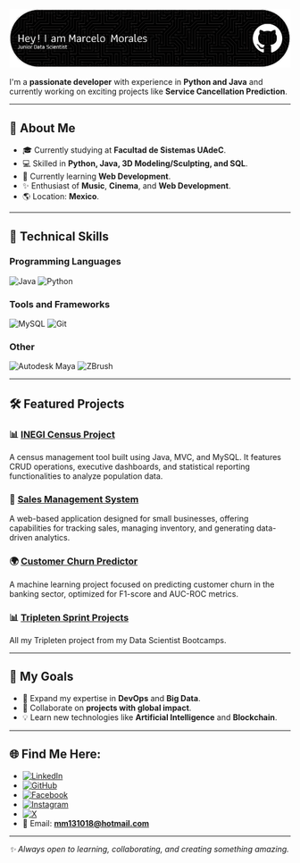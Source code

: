 
![Banner](./Assets/banner.png)

I'm a **passionate developer** with experience in **Python and Java** and currently working on exciting projects like **Service Cancellation Prediction**.

---

## 🚀 About Me  

- 🎓 Currently studying at **Facultad de Sistemas UAdeC**.  
- 💻 Skilled in **Python, Java, 3D Modeling/Sculpting, and SQL**.  
- 🌱 Currently learning **Web Development**.  
- ✨ Enthusiast of **Music**, **Cinema**, and **Web Development**.  
- 🌎 Location: **Mexico**.  

---

## 🌟 Technical Skills  

### Programming Languages  
![Java](https://img.shields.io/badge/-Java-007396?logo=java&logoColor=white&style=flat)
![Python](https://img.shields.io/badge/-Python-3776AB?logo=python&logoColor=white&style=flat)

### Tools and Frameworks  

![MySQL](https://img.shields.io/badge/-MySQL-4479A1?logo=mysql&logoColor=white&style=flat)
![Git](https://img.shields.io/badge/-Git-F05032?logo=git&logoColor=white&style=flat)

### Other  
![Autodesk Maya](https://img.shields.io/badge/-Autodesk%20Maya-3498DB?logo=autodesk&logoColor=white&style=flat)
![ZBrush](https://img.shields.io/badge/-ZBrush-FF5733?logo=zbrush&logoColor=white&style=flat)

---

## 🛠️ Featured Projects  

### 📊 [INEGI Census Project](https://github.com/dedguyseis/INEGI)  
A census management tool built using Java, MVC, and MySQL. It features CRUD operations, executive dashboards, and statistical reporting functionalities to analyze population data.

### 🛒 [Sales Management System](https://github.com/macncheese-ds/sales_management)  
A web-based application designed for small businesses, offering capabilities for tracking sales, managing inventory, and generating data-driven analytics.  

### 🌍 [Customer Churn Predictor](https://github.com/macncheese-ds/customer_churn)  
A machine learning project focused on predicting customer churn in the banking sector, optimized for F1-score and AUC-ROC metrics.

### 📊 [Tripleten Sprint Projects](https://github.com/macncheese-ds/Tripleten)  
All my Tripleten project from my Data Scientist Bootcamps.

---

## 🎯 My Goals  

- 🚀 Expand my expertise in **DevOps** and **Big Data**.  
- 🤝 Collaborate on **projects with global impact**.  
- 💡 Learn new technologies like **Artificial Intelligence** and **Blockchain**.  

---

## 🌐 Find Me Here:  

- [![LinkedIn](https://img.shields.io/badge/-LinkedIn-0077B5?logo=linkedin&logoColor=white&style=flat)](https://www.linkedin.com/in/marcelo-bazaldua-morales-049b81122/)  
- [![GitHub](https://img.shields.io/badge/-GitHub-181717?logo=github&logoColor=white&style=flat)](https://github.com/dedguyseis)  
- [![Facebook](https://img.shields.io/badge/-Facebook-1877F2?logo=facebook&logoColor=white&style=flat)](https://www.facebook.com/depressive.cowboy.555/)  
- [![Instagram](https://img.shields.io/badge/-Instagram-E4405F?logo=instagram&logoColor=white&style=flat)](https://www.instagram.com/macncheese_2001/)  
- [![X](https://img.shields.io/badge/-X-1DA1F2?logo=twitter&logoColor=white&style=flat)](https://x.com/Double_M_555)  
- 📧 Email: **mm131018@hotmail.com**  

---

_✨ Always open to learning, collaborating, and creating something amazing._  
